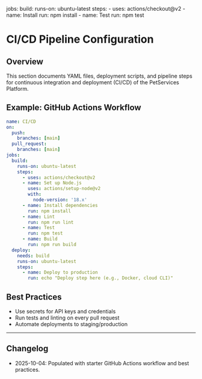 jobs:
  build:
    runs-on: ubuntu-latest
    steps:
      - uses: actions/checkout@v2
      - name: Install
        run: npm install
      - name: Test
        run: npm test
# CI/CD Pipeline Configuration

## Overview
This section documents YAML files, deployment scripts, and pipeline steps for continuous integration and deployment (CI/CD) of the PetServices Platform.

## Example: GitHub Actions Workflow
```yaml
name: CI/CD
on:
  push:
    branches: [main]
  pull_request:
    branches: [main]
jobs:
  build:
    runs-on: ubuntu-latest
    steps:
      - uses: actions/checkout@v2
      - name: Set up Node.js
        uses: actions/setup-node@v2
        with:
          node-version: '18.x'
      - name: Install dependencies
        run: npm install
      - name: Lint
        run: npm run lint
      - name: Test
        run: npm test
      - name: Build
        run: npm run build
  deploy:
    needs: build
    runs-on: ubuntu-latest
    steps:
      - name: Deploy to production
        run: echo "Deploy step here (e.g., Docker, cloud CLI)"
```

## Best Practices
- Use secrets for API keys and credentials
- Run tests and linting on every pull request
- Automate deployments to staging/production

---
## Changelog
- 2025-10-04: Populated with starter GitHub Actions workflow and best practices.